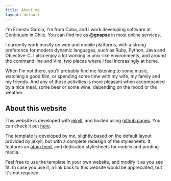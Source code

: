 ```yaml
---
title: About me
layout: default
---
```


I'm Ernesto García, I'm from Cuba, and I work developing software at
[Continuum][] in Chile.  You can find me as **@gnapse** in most online
services.

I currently work mostly on web and mobile platforms, with a strong preference
for modern dynamic languages, such as Ruby, Python, Java and Objective-C.  I
also enjoy a lot working in unix-like environments, and around the command
line and Vim, two places where I feel increasingly at home.

When I'm not there, you'll probably find me listening to some music, watching a
good film, or spending some time with my wife, my family and my friends.  And
any of those activities is more pleasant when accompanied by a nice meal, some
beer or some wine, depending on the mood or the weather.

[Continuum]: http://continuumhq.co

## About this website

This website is developed with [jekyll][], and hosted using [github pages][].
You can check it out [here][].

The template is developed by me, slightly based on the default layout provided
by jekyll, but with a complete redesign of the stylesheets.  It features an
[atom feed][], and dedicated stylesheets for mobile and printing media.

Feel free to use the template in your own website, and modify it as you see
fit.  In case you use it, a link back to this website would be appreciated, but
it's not required.

[jekyll]: http://jekyllrb.com
[github pages]: http://pages.github.com
[here]: https://github.com/gnapse/gnapse.github.io
[atom feed]: /atom.xml
